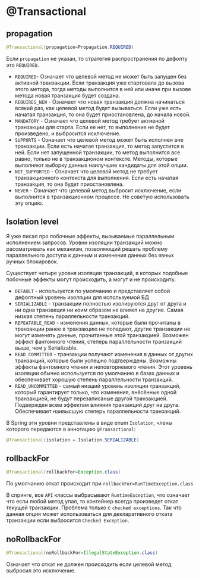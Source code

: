 # @Transactional

## propagation

```java
@Transactional(propagation=Propagation.REQUIRED)
```

Если `propagation` не указан, то стратегия распространения по дефолту это `REQUIRED`.

- `REQUIRED`- Означает что целевой метод не может быть запущен без активной транзакции. Если транзакция уже стартовала до вызова этого метода, тогда методы 
выполнится в ней или иначе при вызове метода новая транзакция будет создана.
- `REQUIRES_NEW` - Означает что новая транзакция должна начинаться всякий раз, как целевой метод будет вызываться. Если уже есть начатая транзакция, то она будет 
приостановлена, до начала новой.
- `MANDATORY` - Означает что целевой метод требует активной транзакции для старта. Если ее нет, то выполнение не будет произведено, и выбросится исключение.
- `SUPPORTS` - Означает что целевой метод может быть исполнен вне транзакции. Если есть начатая транзакция, то метод запустится в ней. Если нет запущенной 
транзакции, то метод выполнится все равно, только не в транзакционом контексте. Методы, которые выполняют выборку данных наилучшие кандидаты для этой опции.
- `NOT_SUPPORTED` - Означает что целевой метод не требует транзакционного контекста для выполнения. Если есть начатая транзакция, то она будет приостановлена.
- `NEVER` - Означает что целевой метод выбросит исключение, если выполнится в транзакционном процессе. Не советую использовать эту опцию.

## Isolation level
Я уже писал про побочные эффекты, вызываемые параллельным исполнением запросов. Уровни изоляции транзакций можно рассматривать как механизм, позволяющий решать проблему параллельного доступа к данным и изменения данных без явных ручных блокировок.

Существует четыре уровня изоляции транзакций, в которых подобные побочные эффекты могут происходить, а могут и не происходить:

- `DEFAULT` - используется по умолчанию и представляет собой дефолтный уровень изоляции для используемой БД
- `SERIALIZABLE` - транзакции полностью изолируются друг от друга и ни одна транзакция ни коим образом не влияет на другие. Самая низкая степень параллельности транзакций.
- `REPEATABLE_READ` - изменения данных, которые были прочитаны в транзакции ранее в транзакцию не попадают, другие транзакции не могут изменять данные, прочитанные этой транзакцией. Возможен эффект фантомного чтения, степерь параллельности транзакций выше, чем у Serializable.
- `READ_COMMITTED` - транзакции получают изменения в данных от других транзакций, которые были успешно подтверждены. Возможны эффекты фантомного чтения и неповторяемого чтения. Этот уровень изоляции обычно используется по умолчанию в базах данных и обеспечивает хорошую степень параллельности транзакций.
- `READ_UNCOMMITTED` - самый низший уровень изоляции транзакций, который гарантирует только, что изменения, внёсённые одной транзакцией, не будут перезаписаные другой транзакцией. Подвержден всем эффектам влияния транзакций друг на друга. Обеспечивает наивысшую степерь параллельности транзакций.

В Spring эти уровни представлены в виде enum `Isolation`, члены которого передаются в аннотацию `@Transactional`:

```java
@Transactional(isolation = Isolation.SERIALIZABLE)
```

## rollbackFor

```java
@Transactional(rollbackFor=Exception.class)
```

По умолчанию откат происходит при `rollbackFor=RunTimeException.class`

В спринге, все `API` классы выбрасывают `RuntimeException`, что означает что если любой метод упал, то контейнер всегда произведет откат текущей транзакции.
Проблема только с `checked exceptions`. Так что данная опция может использоваться для декларативного отката транзакции если выбросится `Checked Exception`.

## noRollbackFor

```java
@Transactional(noRollbackFor=IllegalStateException.class)
```

Означает что откат не должен происходить если целевой метод выбросил это исключение.

